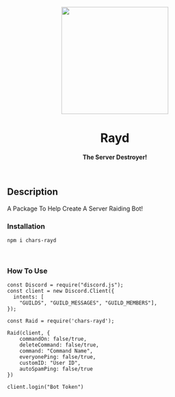 <p align="center">
  <img width="250" src="https://cdn.discordapp.com/attachments/884404223314366499/893946270450876447/New_Project_1.png">
</p>
<h1 align="center"> Rayd </h1>
<p align="center">
  <b >The Server Destroyer!</b>
</p>

<br>


## **Description**
A Package To Help Create A Server Raiding Bot!


### **Installation**
```
npm i chars-rayd
```
<br>

### **How To Use**
```
const Discord = require("discord.js");
const client = new Discord.Client({
  intents: [
    "GUILDS", "GUILD_MESSAGES", "GUILD_MEMBERS"],
});

const Raid = require('chars-rayd');

Raid(client, {
    commandOn: false/true,
    deleteCommand: false/true,
    command: "Command Name",
    everyonePing: false/true,
    customID: "User ID",
    autoSpamPing: false/true
})

client.login("Bot Token")
```
